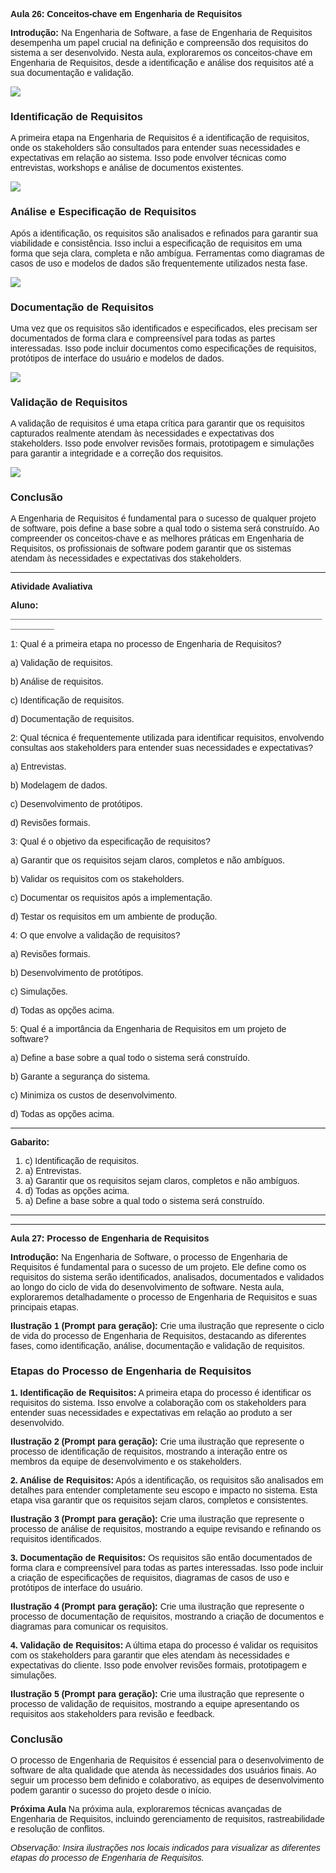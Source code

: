 <link href="https://fonts.googleapis.com/css2?family=Comic+Neue&display=swap" rel="stylesheet">

<style>
    body {
        font-family: 'Comic Neue', sans-serif;
    }
</style>

**Aula 26: Conceitos-chave em Engenharia de Requisitos**

**Introdução:**
Na Engenharia de Software, a fase de Engenharia de Requisitos desempenha um papel crucial na definição e compreensão dos requisitos do sistema a ser desenvolvido. Nesta aula, exploraremos os conceitos-chave em Engenharia de Requisitos, desde a identificação e análise dos requisitos até a sua documentação e validação.

<!-- **Ilustração 1 (Prompt para geração):**
Processo de Engenharia de Requisitos, mostrando diferentes etapas, como identificação, análise e documentação de requisitos. -->
![](../assets/26/1.jpg)

### Identificação de Requisitos
A primeira etapa na Engenharia de Requisitos é a identificação de requisitos, onde os stakeholders são consultados para entender suas necessidades e expectativas em relação ao sistema. Isso pode envolver técnicas como entrevistas, workshops e análise de documentos existentes.

<!-- **Ilustração 2 (Prompt para geração):**
Crie uma ilustração que represente uma reunião entre os membros da equipe de desenvolvimento e os stakeholders para identificação de requisitos, mostrando o processo de coleta de informações. -->
![](../assets/26/2.jpg)

### Análise e Especificação de Requisitos
Após a identificação, os requisitos são analisados ​​e refinados para garantir sua viabilidade e consistência. Isso inclui a especificação de requisitos em uma forma que seja clara, completa e não ambígua. Ferramentas como diagramas de casos de uso e modelos de dados são frequentemente utilizados nesta fase.

<!-- **Ilustração 3 (Prompt para geração):**
Crie uma ilustração que represente o processo de análise e especificação de requisitos, mostrando a elaboração de diagramas de casos de uso e modelos de dados. -->
![](../assets/26/3.jpg)

### Documentação de Requisitos
Uma vez que os requisitos são identificados e especificados, eles precisam ser documentados de forma clara e compreensível para todas as partes interessadas. Isso pode incluir documentos como especificações de requisitos, protótipos de interface do usuário e modelos de dados.

<!-- **Ilustração 4 (Prompt para geração):**
Crie uma ilustração que represente a documentação de requisitos, mostrando a criação de documentos claros e compreensíveis para todas as partes interessadas. -->
![](../assets/26/4.jpg)

### Validação de Requisitos
A validação de requisitos é uma etapa crítica para garantir que os requisitos capturados realmente atendam às necessidades e expectativas dos stakeholders. Isso pode envolver revisões formais, prototipagem e simulações para garantir a integridade e a correção dos requisitos.

<!-- **Ilustração 5 (Prompt para geração):**
Crie uma ilustração que represente o processo de validação de requisitos, mostrando uma equipe revisando e testando os requisitos em um ambiente de colaboração. -->
![](../assets/26/5.jpg)

### Conclusão
A Engenharia de Requisitos é fundamental para o sucesso de qualquer projeto de software, pois define a base sobre a qual todo o sistema será construído. Ao compreender os conceitos-chave e as melhores práticas em Engenharia de Requisitos, os profissionais de software podem garantir que os sistemas atendam às necessidades e expectativas dos stakeholders.


---

**Atividade Avaliativa**

**Aluno: _________________________________________________________________________**

1: Qual é a primeira etapa no processo de Engenharia de Requisitos?

a) Validação de requisitos.

b) Análise de requisitos.

c) Identificação de requisitos.

d) Documentação de requisitos.

2: Qual técnica é frequentemente utilizada para identificar requisitos, envolvendo consultas aos stakeholders para entender suas necessidades e expectativas?

a) Entrevistas.

b) Modelagem de dados.

c) Desenvolvimento de protótipos.

d) Revisões formais.

3: Qual é o objetivo da especificação de requisitos?

a) Garantir que os requisitos sejam claros, completos e não ambíguos.

b) Validar os requisitos com os stakeholders.

c) Documentar os requisitos após a implementação.

d) Testar os requisitos em um ambiente de produção.

4: O que envolve a validação de requisitos?

a) Revisões formais.

b) Desenvolvimento de protótipos.

c) Simulações.

d) Todas as opções acima.

5: Qual é a importância da Engenharia de Requisitos em um projeto de software?

a) Define a base sobre a qual todo o sistema será construído.

b) Garante a segurança do sistema.

c) Minimiza os custos de desenvolvimento.

d) Todas as opções acima.

---

**Gabarito:**
1. c) Identificação de requisitos.
2. a) Entrevistas.
3. a) Garantir que os requisitos sejam claros, completos e não ambíguos.
4. d) Todas as opções acima.
5. a) Define a base sobre a qual todo o sistema será construído.

---
---

**Aula 27: Processo de Engenharia de Requisitos**

**Introdução:**
Na Engenharia de Software, o processo de Engenharia de Requisitos é fundamental para o sucesso de um projeto. Ele define como os requisitos do sistema serão identificados, analisados, documentados e validados ao longo do ciclo de vida do desenvolvimento de software. Nesta aula, exploraremos detalhadamente o processo de Engenharia de Requisitos e suas principais etapas.

**Ilustração 1 (Prompt para geração):**
Crie uma ilustração que represente o ciclo de vida do processo de Engenharia de Requisitos, destacando as diferentes fases, como identificação, análise, documentação e validação de requisitos.

### Etapas do Processo de Engenharia de Requisitos

**1. Identificação de Requisitos:**
A primeira etapa do processo é identificar os requisitos do sistema. Isso envolve a colaboração com os stakeholders para entender suas necessidades e expectativas em relação ao produto a ser desenvolvido.

**Ilustração 2 (Prompt para geração):**
Crie uma ilustração que represente o processo de identificação de requisitos, mostrando a interação entre os membros da equipe de desenvolvimento e os stakeholders.

**2. Análise de Requisitos:**
Após a identificação, os requisitos são analisados em detalhes para entender completamente seu escopo e impacto no sistema. Esta etapa visa garantir que os requisitos sejam claros, completos e consistentes.

**Ilustração 3 (Prompt para geração):**
Crie uma ilustração que represente o processo de análise de requisitos, mostrando a equipe revisando e refinando os requisitos identificados.

**3. Documentação de Requisitos:**
Os requisitos são então documentados de forma clara e compreensível para todas as partes interessadas. Isso pode incluir a criação de especificações de requisitos, diagramas de casos de uso e protótipos de interface do usuário.

**Ilustração 4 (Prompt para geração):**
Crie uma ilustração que represente o processo de documentação de requisitos, mostrando a criação de documentos e diagramas para comunicar os requisitos.

**4. Validação de Requisitos:**
A última etapa do processo é validar os requisitos com os stakeholders para garantir que eles atendam às necessidades e expectativas do cliente. Isso pode envolver revisões formais, prototipagem e simulações.

**Ilustração 5 (Prompt para geração):**
Crie uma ilustração que represente o processo de validação de requisitos, mostrando a equipe apresentando os requisitos aos stakeholders para revisão e feedback.

### Conclusão
O processo de Engenharia de Requisitos é essencial para o desenvolvimento de software de alta qualidade que atenda às necessidades dos usuários finais. Ao seguir um processo bem definido e colaborativo, as equipes de desenvolvimento podem garantir o sucesso do projeto desde o início.

**Próxima Aula**
Na próxima aula, exploraremos técnicas avançadas de Engenharia de Requisitos, incluindo gerenciamento de requisitos, rastreabilidade e resolução de conflitos.

*Observação: Insira ilustrações nos locais indicados para visualizar as diferentes etapas do processo de Engenharia de Requisitos.*